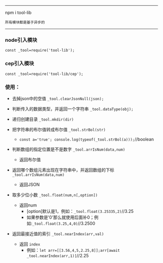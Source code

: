 ***
npm i tool-lib

    所有模块都是基于异步的
***
### node引入模块
`const _tool=require('tool-lib');`
### cep引入模块
`const _tool=require('tool-lib/cep');`
### 使用：
* 去掉json中的空值
`_tool.clearJsonNull(json);`

* 判断传入的数据类型，并返回一个字符串
`_tool.dataType(obj);`

* 递归创建目录
`_tool.mkdir(dir)`

* 把字符串的布尔值转成布尔值
`_tool.strBol(str)`
    *   `const a='true'; console.log(typeof(_tool.strBol(a)));`//boolean
* 判断数组的指定位置是不是数字
`_tool.arrIsNum(data,num)`
    *   返回布尔值
* 返回哪个数组元素出现在字符串中，并返回数组的下标
`_tool.arrIsNum(data,num)`
    *   返回JSON
* 取多少位小数
`_tool.float(num,n[,option])`
    *   返回num
        * [option]默认是1，例如：`_tool.float(3.25335,2)`//3.25
        *   如果参数是'0'那么就使用后面补0；例如:`_tool.float(3.25,4,0)`//3.2500
* 返回最接近值的索引
`_tool.nearIndex(arr,val)`
    *   返回 `index`
        * 例如：`let arr=[[3.56,4,5,2.25,8]];arr[await _tool.nearIndex(arr,1)]`//2.25